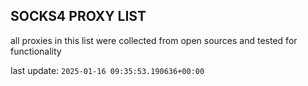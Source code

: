 ## SOCKS4 PROXY LIST

all proxies in this list were collected from open sources and tested for functionality

last update: `2025-01-16 09:35:53.190636+00:00`